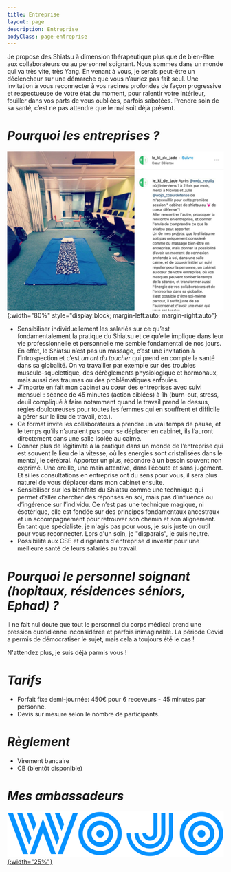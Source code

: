 ```yaml
---
title: Entreprise
layout: page
description: Entreprise
bodyClass: page-entreprise
---
```


Je propose des Shiatsu à dimension thérapeutique plus que de bien-être aux collaborateurs ou au personnel soignant. Nous sommes dans un monde qui va très vite, très Yang. En venant à vous, je serais peut-être un déclencheur sur une démarche que vous n’auriez pas fait seul. Une invitation à vous reconnecter à vos racines profondes de façon progressive et respectueuse de votre état du moment, pour ralentir votre intérieur, fouiller dans vos parts de vous oubliées, parfois sabotées. Prendre soin de sa santé, c’est ne pas attendre que le mal soit déjà présent.

# *Pourquoi les entreprises ?*

![WOJO](/images/entreprise/wojo-post.jpg){:width="80%" style="display:block; margin-left:auto; margin-right:auto"}

- Sensibiliser individuellement les salariés sur ce qu’est fondamentalement la pratique du Shiatsu et ce qu’elle implique dans leur vie professionnelle et personnelle me semble fondamental de nos jours.
En effet, le Shiatsu n’est pas un massage, c’est une invitation à l’introspection et c’est *un art du toucher* qui prend en compte la santé dans sa globalité. On va travailler par exemple sur des troubles musculo-squelettique, des dérèglements physiologique et hormonaux, mais aussi des traumas ou des problématiques enfouies.
- J’importe en fait mon cabinet au cœur des entreprises avec suivi mensuel : séance de 45 minutes (action ciblées) à 1h (burn-out, stress, deuil compliqué à faire notamment quand le travail prend le dessus, règles douloureuses pour toutes les femmes qui en souffrent et difficile à gérer sur le lieu de travail, etc.).
- Ce format invite les collaborateurs à prendre un vrai temps de pause, et le temps qu’ils n’auraient pas pour se déplacer en cabinet, ils l’auront directement dans une salle isolée au calme.
- Donner plus de légitimité à la pratique dans un monde de l’entreprise qui est souvent le lieu de la vitesse, où les energies sont cristalisées dans le mental, le cérébral. Apporter un plus, répondre à un besoin souvent non exprimé. Une oreille, une main attentive, dans l’écoute et sans jugement. Et si les consultations en entreprise ont du sens pour vous, il sera plus naturel de vous déplacer dans mon cabinet ensuite.
- Sensibiliser sur les bienfaits du Shiatsu comme une technique qui permet d’aller chercher des réponses en soi, mais pas d’influence ou d’ingérence sur l’individu. Ce n’est pas une technique magique, ni ésotérique, elle est fondée sur des principes fondamentaux ancestraux et un accompagnement pour retrouver son chemin et son alignement. En tant que spécialiste, je n'agis pas pour vous, je suis juste un outil pour vous reconnecter. Lors d'un soin, je "disparais", je suis neutre.
- Possibilité aux CSE et dirigeants d'entreprise d'investir pour une meilleure santé de leurs salariés au travail.

# *Pourquoi le personnel soignant (hopitaux, résidences séniors, Ephad) ?*

Il ne fait nul doute que tout le personnel du corps médical prend une pression quotidienne inconsidérée et parfois inimaginable. La période Covid a permis de démocratiser le sujet, mais cela a toujours été le cas !

N'attendez plus, je suis déjà parmis vous !

# *Tarifs*

- Forfait fixe demi-journée: 450€ pour 6 receveurs - 45 minutes par personne.
- Devis sur mesure selon le nombre de participants.

# *Règlement*

- Virement bancaire
- CB (bientôt disponible)

# *Mes ambassadeurs*

[![WOJO](/images/entreprise/wojo-logo.svg){:width="25%"}](https://www.wojo.com/fr-FR)
